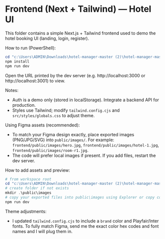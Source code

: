 # Frontend (Next + Tailwind) — Hotel UI

This folder contains a simple Next.js + Tailwind frontend used to demo the hotel booking UI (landing, login, register).

How to run (PowerShell):

```powershell
cd "c:\Users\ADMIN\Downloads\hotel-manager-master (2)\hotel-manager-master\frontend"
npm install
npm run dev
```

Open the URL printed by the dev server (e.g. http://localhost:3000 or http://localhost:3001) to view.

Notes:
- Auth is a demo only (stored in localStorage). Integrate a backend API for production.
- Styles use Tailwind; modify `tailwind.config.cjs` and `src/styles/globals.css` to adjust theme.

Using Figma assets (recommended):
- To match your Figma design exactly, place exported images (PNG/JPG/SVG) into `public/images/`.
	For example: `frontend/public/images/hero.jpg`, `frontend/public/images/hotel-1.jpg`, `frontend/public/images/room-r1.jpg`.
- The code will prefer local images if present. If you add files, restart the dev server.

How to add assets and preview:
```powershell
# from workspace root
cd "c:\Users\ADMIN\Downloads\hotel-manager-master (2)\hotel-manager-master\frontend"
# create folder if not exists
mkdir .\public\images
# copy your exported files into public\images using Explorer or copy commands
npm run dev
```

Theme adjustments:
- I updated `tailwind.config.cjs` to include a `brand` color and Playfair/Inter fonts. To fully match Figma, send me the exact color hex codes and font names and I will plug them in.

